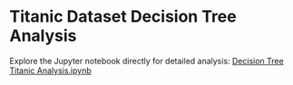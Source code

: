 
# Titanic Dataset Decision Tree Analysis
Explore the Jupyter notebook directly for detailed analysis:
[Decision Tree Titanic Analysis.ipynb](./Decision%20Tree%20Titanic%20Analysis.ipynb)
